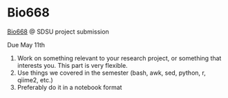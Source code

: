 # Bio668
[Bio668](https://kelleybioinfo.org/algorithms/about/about.php) @ SDSU project submission

Due May 11th

1. Work on something relevant to your research project, or something that interests you. This part is very flexible.
2. Use things we covered in the semester (bash, awk, sed, python, r, qiime2, etc.)
3. Preferably do it in a notebook format
